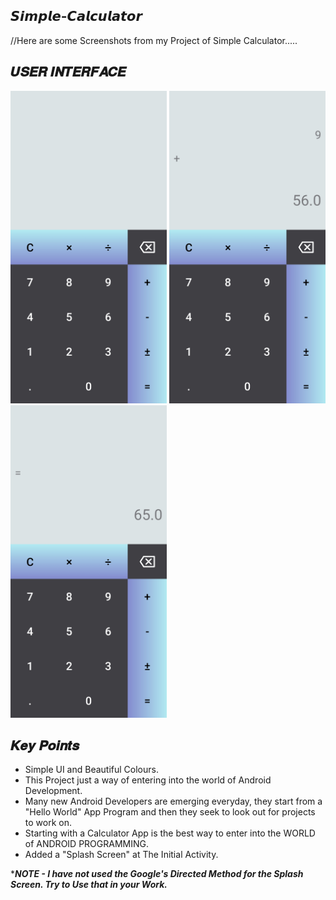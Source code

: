 ## 𝙎𝙞𝙢𝙥𝙡𝙚-𝘾𝙖𝙡𝙘𝙪𝙡𝙖𝙩𝙤𝙧

//Here are some Screenshots from my Project of Simple Calculator.....

## 𝑼𝑺𝑬𝑹 𝑰𝑵𝑻𝑬𝑹𝑭𝑨𝑪𝑬
 <img src="screenshots/image1.jpg" width = 250/> <img src="screenshots/image2.jpg" width = 250/> <img src="screenshots/image3.jpg" width = 250/>


## 𝑲𝒆𝒚 𝑷𝒐𝒊𝒏𝒕𝒔
* Simple UI and Beautiful Colours.
* This Project just a way of entering into the world of Android Development.
* Many new Android Developers are emerging everyday, they start from a "Hello World" App Program and then they seek to look out for projects to work on.
* Starting with a Calculator App is the best way to enter into the WORLD of ANDROID PROGRAMMING.
* Added a "Splash Screen" at The Initial Activity.


****NOTE - I have not used the Google's Directed Method for the Splash Screen. Try to Use that in your Work.***
